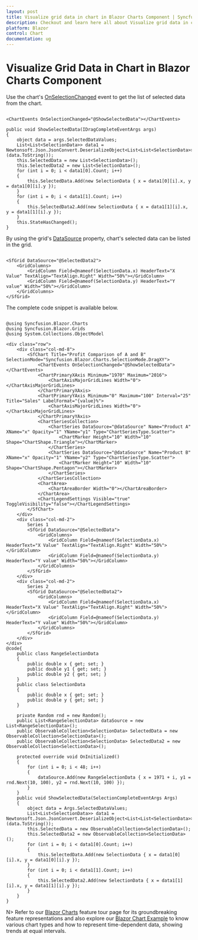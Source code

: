 ```yaml
---
layout: post
title: Visualize grid data in chart in Blazor Charts Component | Syncfusion
description: Checkout and learn here all about Visualize grid data in chart in Syncfusion Blazor Charts component and more.
platform: Blazor
control: Chart
documentation: ug
---
```


# Visualize Grid Data in Chart in Blazor Charts Component

Use the chart's [OnSelectionChanged](https://help.syncfusion.com/cr/blazor/Syncfusion.Blazor.Charts.ChartEvents.html#Syncfusion_Blazor_Charts_ChartEvents_OnSelectionChanged) event to get the list of selected data from the chart.

```cshtml

<ChartEvents OnSelectionChanged="@ShowSelectedData"></ChartEvents>

public void ShowSelectedData(IDragCompleteEventArgs args)
{
    object data = args.SelectedDataValues;
    List<List<SelectionData>> data1 = Newtonsoft.Json.JsonConvert.DeserializeObject<List<List<SelectionData>>>(data.ToString());
    this.SelectedData = new List<SelectionData>();
    this.SelectedData2 = new List<SelectionData>();
    for (int i = 0; i < data1[0].Count; i++)
    {
        this.SelectedData.Add(new SelectionData { x = data1[0][i].x, y = data1[0][i].y });
    }
    for (int i = 0; i < data1[1].Count; i++)
    {
        this.SelectedData2.Add(new SelectionData { x = data1[1][i].x, y = data1[1][i].y });
    }
    this.StateHasChanged();
}
```

By using the grid's [DataSource](https://help.syncfusion.com/cr/blazor/Syncfusion.Blazor.Grids.SfGrid-1.html?&_ga=2.74923985.277089489.1621702797-1228991885.1619258362#Syncfusion_Blazor_Grids_SfGrid_1_DataSource) property, chart's selected data can be listed in the grid.

```cshtml

<SfGrid DataSource="@SelectedData2">
    <GridColumns>
        <GridColumn Field=@nameof(SelectionData.x) HeaderText="X Value" TextAlign="TextAlign.Right" Width="50%"></GridColumn>
        <GridColumn Field=@nameof(SelectionData.y) HeaderText="Y value" Width="50%"></GridColumn>
    </GridColumns>
</SfGrid>

```

The complete code snippet is available below.

```cshtml

@using Syncfusion.Blazor.Charts
@using Syncfusion.Blazor.Grids
@using System.Collections.ObjectModel

<div class="row">
    <div class="col-md-8">
        <SfChart Title="Profit Comparison of A and B" SelectionMode="Syncfusion.Blazor.Charts.SelectionMode.DragXY">
            <ChartEvents OnSelectionChanged="@ShowSelectedData"></ChartEvents>
            <ChartPrimaryXAxis Minimum="1970" Maximum="2016">
                <ChartAxisMajorGridLines Width="0"></ChartAxisMajorGridLines>
            </ChartPrimaryXAxis>
            <ChartPrimaryYAxis Minimum="0" Maximum="100" Interval="25" Title="Sales" LabelFormat="{value}%">
                <ChartAxisMajorGridLines Width="0"></ChartAxisMajorGridLines>
            </ChartPrimaryYAxis>
            <ChartSeriesCollection>
                <ChartSeries DataSource="@dataSource" Name="Product A" XName="x" Opacity="1" YName="y1" Type="ChartSeriesType.Scatter">
                    <ChartMarker Height="10" Width="10" Shape="ChartShape.Triangle"></ChartMarker>
                </ChartSeries>
                <ChartSeries DataSource="@dataSource" Name="Product B" XName="x" Opacity="1" YName="y2" Type="ChartSeriesType.Scatter">
                    <ChartMarker Height="10" Width="10" Shape="ChartShape.Pentagon"></ChartMarker>
                </ChartSeries>
            </ChartSeriesCollection>
            <ChartArea>
                <ChartAreaBorder Width="0"></ChartAreaBorder>
            </ChartArea>
            <ChartLegendSettings Visible="true" ToggleVisibility="false"></ChartLegendSettings>
        </SfChart>
    </div>
    <div class="col-md-2">
        Series 1
        <SfGrid DataSource="@SelectedData">
            <GridColumns>
                <GridColumn Field=@nameof(SelectionData.x) HeaderText="X Value" TextAlign="TextAlign.Right" Width="50%"></GridColumn>
                <GridColumn Field=@nameof(SelectionData.y) HeaderText="Y value" Width="50%"></GridColumn>
            </GridColumns>
        </SfGrid>
    </div>
    <div class="col-md-2">
        Series 2
        <SfGrid DataSource="@SelectedData2">
            <GridColumns>
                <GridColumn Field=@nameof(SelectionData.x) HeaderText="X Value" TextAlign="TextAlign.Right" Width="50%"></GridColumn>
                <GridColumn Field=@nameof(SelectionData.y) HeaderText="Y value" Width="50%"></GridColumn>
            </GridColumns>
        </SfGrid>
    </div>
</div>
@code{
    public class RangeSelectionData
    {
        public double x { get; set; }
        public double y1 { get; set; }
        public double y2 { get; set; }
    }
    public class SelectionData
    {
        public double x { get; set; }
        public double y { get; set; }
    }

    private Random rnd = new Random();
    public List<RangeSelectionData> dataSource = new List<RangeSelectionData>();
    public ObservableCollection<SelectionData> SelectedData = new ObservableCollection<SelectionData>();
    public ObservableCollection<SelectionData> SelectedData2 = new ObservableCollection<SelectionData>();

    protected override void OnInitialized()
    {
        for (int i = 0; i < 48; i++)
        {
            dataSource.Add(new RangeSelectionData { x = 1971 + i, y1 = rnd.Next(10, 100), y2 = rnd.Next(10, 100) });
        }
    }
    public void ShowSelectedData(SelectionCompleteEventArgs Args)
    {
        object data = Args.SelectedDataValues;
        List<List<SelectionData>> data1 = Newtonsoft.Json.JsonConvert.DeserializeObject<List<List<SelectionData>>>(data.ToString());
        this.SelectedData = new ObservableCollection<SelectionData>();
        this.SelectedData2 = new ObservableCollection<SelectionData>();
        for (int i = 0; i < data1[0].Count; i++)
        {
            this.SelectedData.Add(new SelectionData { x = data1[0][i].x, y = data1[0][i].y });
        }
        for (int i = 0; i < data1[1].Count; i++)
        {
            this.SelectedData2.Add(new SelectionData { x = data1[1][i].x, y = data1[1][i].y });
        }
    }
}

```

N> Refer to our [Blazor Charts](https://www.syncfusion.com/blazor-components/blazor-charts) feature tour page for its groundbreaking feature representations and also explore our [Blazor Chart Example](https://blazor.syncfusion.com/demos/chart/line?theme=bootstrap4) to know various chart types and how to represent time-dependent data, showing trends at equal intervals.
